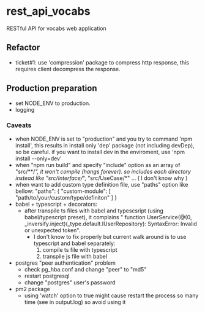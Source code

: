 # rest_api_vocabs
RESTful API for vocabs web application

## Refactor
  - ticket#1: use 'compression' package to compress http response, this requires client decompress the response.
  
## Production preparation
  - set NODE_ENV to production.
  - logging 
### Caveats
  - when NODE_ENV is set to "production" and you try to command 'npm install', this results in install only 'dep' package (not including devDep), so be careful. if you want to install dev in the enviroment, use 'npm install --only=dev'
  - when "npm run build" and specify "include" option as an array of "src/**/*", it won't compile (hangs forever). so includes each directory instead like "src/Interface/*", "src/UseCase/*" ... ( I don't know why )
  - when want to add custom type definition file, use "paths" option like bellow:
    "paths": {
      "custom-module": [ "path/to/your/custom/type/definiton" ]
    }
  - babel + typescript + decorators:
    - after transpile ts files with babel and typescsript (using babel/typescript preset), it complains " function UserService(@(0, _inversify.inject)(_type.default.IUserRepository): SyntaxError: Invalid or unexpected token".
      - I don't know to fix properly but current walk around is to use typescript and babel separately:
        1. compile ts file with typescript
        2. transpile js file with babel
  - postgres "peer authentication" problem
      - check pg_hba.conf and change "peer" to "md5"
      - restart postgresql
      - change "postgres" user's password
  - pm2 package
      - using 'watch' option to true might cause restart the process so many time (see in output.log) so avoid using it
